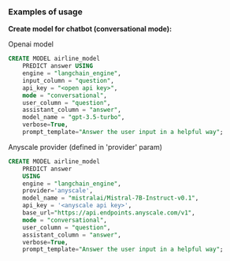 ### Examples of usage

**Create model for chatbot (conversational mode):**

Openai model
```sql
CREATE MODEL airline_model
	PREDICT answer USING
	engine = "langchain_engine",
	input_column = "question",
	api_key = "<open api key>",
	mode = "conversational",
	user_column = "question",
	assistant_column = "answer",
	model_name = "gpt-3.5-turbo",
	verbose=True,
	prompt_template="Answer the user input in a helpful way";
```

Anyscale provider (defined in 'provider' param)
```sql
CREATE MODEL airline_model
	PREDICT answer 
    USING
	engine = "langchain_engine",
    provider='anyscale',
	model_name = "mistralai/Mistral-7B-Instruct-v0.1",
    api_key = '<anyscale api key>',
    base_url="https://api.endpoints.anyscale.com/v1",
	mode = "conversational",
	user_column = "question",
	assistant_column = "answer",  
	verbose=True,
	prompt_template="Answer the user input in a helpful way";
```

